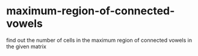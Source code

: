 # maximum-region-of-connected-vowels
find out the number of cells in the maximum region of connected  vowels in the given matrix
